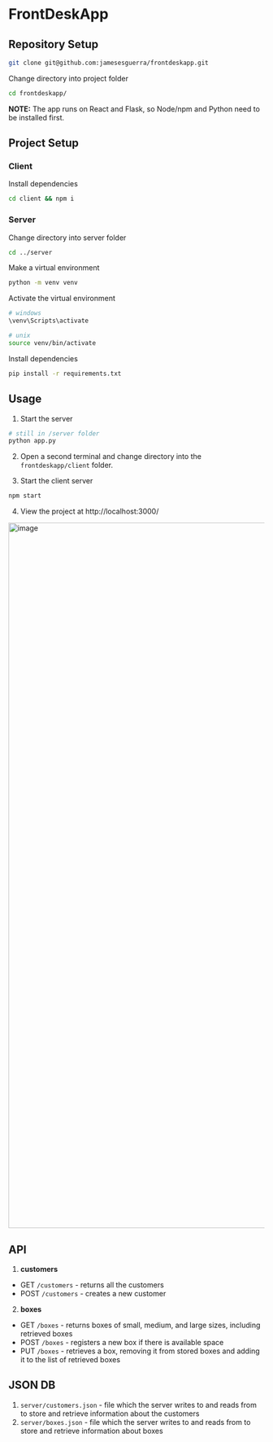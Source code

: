 # FrontDeskApp

## Repository Setup
```sh
git clone git@github.com:jamesesguerra/frontdeskapp.git
```

Change directory into project folder
```sh
cd frontdeskapp/
```

**NOTE:** The app runs on React and Flask, so Node/npm and Python need to be installed first.


## Project Setup
### Client 
Install dependencies
```sh
cd client && npm i
```

### Server 
Change directory into server folder
```sh
cd ../server
```

Make a virtual environment
```sh
python -m venv venv
```

Activate the virtual environment
```sh
# windows
\venv\Scripts\activate

# unix
source venv/bin/activate
```

Install dependencies
```sh
pip install -r requirements.txt
```

## Usage
1. Start the server
```sh
# still in /server folder 
python app.py
```

2. Open a second terminal and change directory into the `frontdeskapp/client` folder.

3. Start the client server
```sh
npm start
```

4. View the project at http://localhost:3000/
<img width="1387" alt="image" src="https://github.com/jamesesguerra/frontdeskapp/assets/68677613/542190be-1a39-4889-a64b-b5bbff26ffa1">


## API
1. **customers**
- GET `/customers` - returns all the customers
- POST `/customers` - creates a new customer

2. **boxes**
- GET `/boxes` - returns boxes of small, medium, and large sizes, including retrieved boxes
- POST `/boxes` - registers a new box if there is available space
- PUT `/boxes` - retrieves a box, removing it from stored boxes and adding it to the list of retrieved boxes


## JSON DB
1. `server/customers.json` - file which the server writes to and reads from to store and retrieve information about the customers
2. `server/boxes.json` - file which the server writes to and reads from to store and retrieve information about boxes
